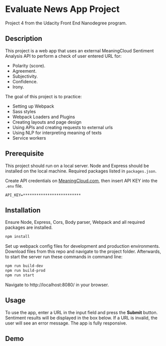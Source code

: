 # Evaluate News App Project
Project 4 from the Udacity Front End Nanodegree program. 

## Description
This project is a web app that uses an external MeaningCloud Sentiment Analysis API to perform a check of user entered URL for:
- Polarity (score).
- Agreement.
- Subjectivity.
- Confidence.
- Irony.

The goal of this project is to practice:
- Setting up Webpack
- Sass styles
- Webpack Loaders and Plugins
- Creating layouts and page design
- Using APIs and creating requests to external urls
- Using NLP for interpreting meaning of texts
- Service workers

## Prerequisite
This project should run on a local server. 
Node and Express should be installed on the local machine. 
Required packages listed in `packages.json`.
	
Create API credentials on [MeaningCloud.com](https://docs.aylien.com/textapi/endpoints/#api-endpoints), then insert API KEY into the `.env` file.

```
API_KEY=**************************
```


## Installation
Ensure Node, Express, Cors, Body parser, Webpack and all required packages are installed.

```bash
npm install
```

Set up webpack config files for development and production environments.  Download files from this repo and navigate to the project folder. Afterwards, to start the server run these commands in command line:

```bash
npm run build-dev
npm run build-prod
npm run start
```

Navigate to http://localhost:8080/ in your browser.


## Usage
To use the app, enter a URL in the input field and press the **Submit** button. Sentiment results will be displayed in the box below. If a URL is invalid, the user will see an error message. The app is fully responsive.


## Demo
